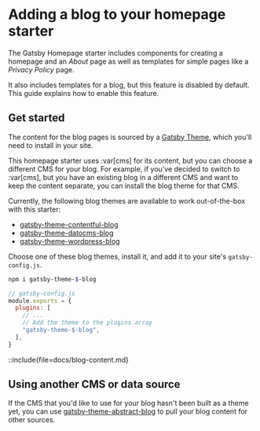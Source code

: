 # Adding a blog to your homepage starter

The Gatsby Homepage starter includes components for creating a homepage and an _About_ page as well as templates for simple pages like a _Privacy Policy_ page.

It also includes templates for a blog, but this feature is disabled by default.
This guide explains how to enable this feature.

## Get started

The content for the blog pages is sourced by a [Gatsby Theme][], which you'll need to install in your site.

[gatsby theme]: https://www.gatsbyjs.com/docs/themes/

This homepage starter uses :var[cms] for its content, but you can choose a different CMS for your blog.
For example, if you've decided to switch to :var[cms], but you have an existing blog in a different CMS and want to keep the content separate, you can install the blog theme for that CMS.

Currently, the following blog themes are available to work out-of-the-box with this starter:

- [gatsby-theme-contentful-blog][]
- [gatsby-theme-datocms-blog][]
- [gatsby-theme-wordpress-blog][]

Choose one of these blog themes, install it, and add it to your site's `gatsby-config.js`.

```sh name
npm i gatsby-theme-$-blog
```

```js name
// gatsby-config.js
module.exports = {
  plugins: [
    // ...
    // Add the theme to the plugins array
    "gatsby-theme-$-blog",
  ],
}
```

::include{file=docs/blog-content.md}

## Using another CMS or data source

If the CMS that you'd like to use for your blog hasn't been built as a theme yet, you can use [gatsby-theme-abstract-blog][] to pull your blog content for other sources.

<!-- TODO: check links after publishing -->

[gatsby-theme-abstract-blog]: https://github.com/gatsbyjs/homepage-starters/tree/main/themes/gatsby-theme-abstract-blog
[gatsby-theme-contentful-blog]: https://github.com/gatsbyjs/homepage-starters/tree/main/themes/gatsby-theme-contentful-blog
[gatsby-theme-datocms-blog]: https://github.com/gatsbyjs/homepage-starters/tree/main/themes/gatsby-theme-datocms-blog
[gatsby-theme-wordpress-blog]: https://github.com/gatsbyjs/homepage-starters/tree/main/themes/gatsby-theme-wordpress-blog

